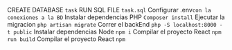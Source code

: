 CREATE DATABASE `task`
RUN SQL FILE `task.sql`
Configurar .env`con la conexiones a la BD`
Instalar dependencias PHP `Composer install`
Ejecutar la migracion `php artisan migrate`
Correr el backEnd `php -S localhost:8000 -t public`
Instalar dependencias Node `npm i`
Compilar el proyecto React `npm run build`
Compilar el proyecto React `npm`
